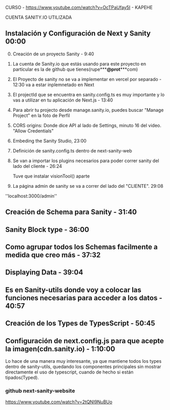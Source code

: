 CURSO - https://www.youtube.com/watch?v=OcTPaUfay5I - KAPEHE

CUENTA SANITY.IO UTILIZADA

## Instalación y Configuración de Next y Sanity 00:00

0. Creación de un proyecto Sanity - 9:40

1. La cuenta de Sanity.io que estás usando para este proyecto en particular es
   la de github que tienes(rupe**\***@prot**\***com)

2. El Proyecto de sanity no se va a implementar en vercel por separado - 12:30
   va a estar inplemnetado en Next

3. El projectId que se encuentra en sanity.config.ts es muy importante y lo vas
   a utilizar en tu aplicación de Next.js - 13:40

4. Para abrir tu projecto desde manage.sanity.io, puedes buscar "Manage Project" en la foto de Perfil

5. CORS origins: Donde dice API al lado de Settings, minuto 16 del video. "Allow Credentials"

6. Embeding the Sanity Studio, 23:00

7. Definición de sanity.config.ts dentro de next-sanity-web

8. Se van a importar los plugins necesarios para poder correr sanity del lado del cliente - 26:24

   Tuve que instalar visionTool() aparte

9. La página admin de sanity se va a correr del lado del "CLIENTE". 29:08

''localhost:3000/admin''

## Creación de Schema para Sanity - 31:40

## Sanity Block type - 36:00

## Como agrupar todos los Schemas facilmente a medida que creo más - 37:32

## Displaying Data - 39:04

## Es en Sanity-utils donde voy a colocar las funciones necesarias para acceder a los datos - 40:57

## Creación de los Types de TypesScript - 50:45

## Configuración de next.config.js para que acepte la imagen(cdn.sanity.io) - 1:10:00

Lo hace de una manera muy interesante, ya que mantiene todos los types
dentro de sanity-utils, quedando los componentes principales sin mostrar
directamente el uso de typescript, cuando de hecho si están tipados(Typed).

### github next-sanity-website

https://www.youtube.com/watch?v=2tQNI9NuBUo

